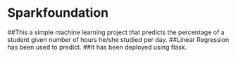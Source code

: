 # Sparkfoundation
##This a simple machine learning project that predicts the percentage of a student given number of hours he/she studied per day.
##Linear Regression has been used to predict.
##It has been deployed using flask.
